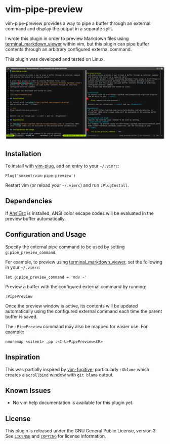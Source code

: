 # vim-pipe-preview

vim-pipe-preview provides a way to pipe a buffer through an external command
and display the output in a separate split.

I wrote this plugin in order to preview Markdown files using
[terminal_markdown_viewer](https://github.com/axiros/terminal_markdown_viewer)
within vim, but this plugin can pipe buffer contents through an arbitrary
configured external command.

This plugin was developed and tested on Linux.

![](/img/screenshot.png)

## Installation

To install with [vim-plug](https://github.com/junegunn/vim-plug),
add an entry to your `~/.vimrc`:

```vim
Plug('smkent/vim-pipe-preview')
```

Restart vim (or reload your `~/.vimrc`) and run `:PlugInstall`.

## Dependencies

If [AnsiEsc](https://github.com/vim-scripts/AnsiEsc.vim) is installed, ANSI
color escape codes will be evaluated in the preview buffer automatically.

## Configuration and Usage

Specify the external pipe command to be used by setting
`g:pipe_preview_command`.

For example, to preview using
[terminal_markdown_viewer](https://github.com/axiros/terminal_markdown_viewer),
set the following in your `~/.vimrc`:

```vim
let g:pipe_preview_command = 'mdv -'
```

Preview a buffer with the configured external command by running:

```vim
:PipePreview
```

Once the preview window is active, its contents will be updated automatically
using the configured external command each time the parent buffer is saved.

The `:PipePreview` command may also be mapped for easier use. For example:

```vim
nnoremap <silent> ,pp :<C-U>PipePreview<CR>
```

## Inspiration

This was partially inspired by
[vim-fugitive](https://github.com/tpope/vim-fugitive); particularly `:Gblame`
which creates a [`scrollbind`
window](http://vim.wikia.com/wiki/Scrolling_synchronously) with `git blame`
output.

## Known Issues

* No vim help documentation is available for this plugin yet.

## License

This plugin is released under the GNU General Public License, version 3. See
[`LICENSE`](/LICENSE) and [`COPYING`](/COPYING) for license information.
